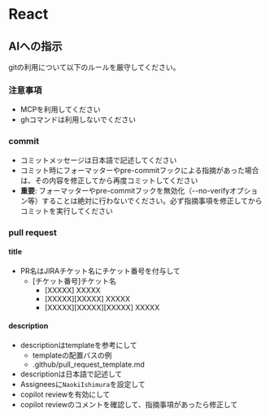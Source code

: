 # React

## AIへの指示
gitの利用について以下のルールを厳守してください。

### 注意事項
- MCPを利用してください
- ghコマンドは利用しないでください

### commit
- コミットメッセージは日本語で記述してください
- コミット時にフォーマッターやpre-commitフックによる指摘があった場合は、その内容を修正してから再度コミットしてください
- **重要**: フォーマッターやpre-commitフックを無効化（--no-verifyオプション等）することは絶対に行わないでください。必ず指摘事項を修正してからコミットを実行してください

### pull request
#### title
- PR名はJIRAチケット名にチケット番号を付与して
  - [チケット番号]チケット名
    - [XXXXX] XXXXX 
    - [XXXXX][XXXXX] XXXXX 
    - [XXXXX][XXXXX][XXXXX] XXXXX 
#### description
- descriptionはtemplateを参考にして  
  - templateの配置バスの例
   - .github/pull_request_template.md
- descriptionは日本語で記述して
- Assigneesに`NaokiIshimura`を設定して
- copilot reviewを有効にして
- copilot reviewのコメントを確認して、指摘事項があったら修正して
